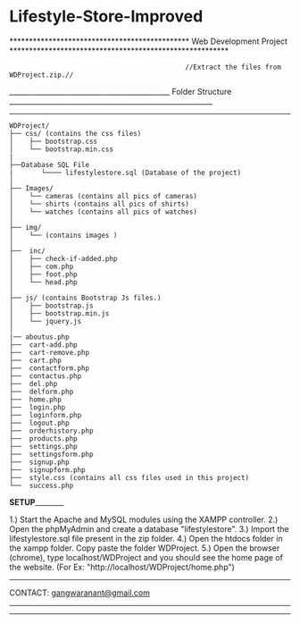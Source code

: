 # Lifestyle-Store-Improved

********************************************** Web Development Project ********************************************************
 

					                            //Extract the files from WDProject.zip.//

_____________________________________________     Folder Structure    _________________________________________________________
_______________________________________________________________________________________________________________________________
	
	WDProject/
	├── css/ (contains the css files)
	│    ├── bootstrap.css
	│    └── bootstrap.min.css   
	|
	├──Database SQL File 
	|       └──── lifestylestore.sql (Database of the project)
	│
	├── Images/
	│    └── cameras (contains all pics of cameras)
	│    └── shirts (contains all pics of shirts)
	│    └── watches (contains all pics of watches)
	│
	├── img/
	│    └── (contains images )
	│
	├──  inc/	 
	│    ├── check-if-added.php
	│    ├── com.php
	│    ├── foot.php
	│    └── head.php
	│
	├── js/ (contains Bootstrap Js files.)
	│    ├── bootstrap.js
	│    ├── bootstrap.min.js
	│    └── jquery.js
	│
	|── aboutus.php
	├──  cart-add.php
	├──  cart-remove.php
	├──  cart.php 
	├──  contactform.php
	├──  contactus.php
	├──  del.php
	├──  delform.php
	├──  home.php
	├──  login.php
	├──  loginform.php
	├──  logout.php
	├──  orderhistory.php
	├──  products.php
	├──  settings.php
	├──  settingsform.php
	├──  signup.php
	├──  signupform.php
	├──  style.css (contains all css files used in this project) 
	└──  success.php
	
	

________________________________________________________SETUP________________________________________________________________

1.) Start the Apache and MySQL modules using the XAMPP controller.
2.) Open the phpMyAdmin and create a database "lifestylestore". 
3.) Import the lifestylestore.sql file present in the zip folder.
4.) Open the htdocs folder in the xampp folder. Copy paste the folder WDProject.
5.) Open the browser (chrome), type localhost/WDProject and you should see the home page of the website. 
	(For Ex: "http://localhost/WDProject/home.php")

*****************************************************************************************************************************

CONTACT:  gangwaranant@gmail.com

*****************************************************************************************************************************
*****************************************************************************************************************************
